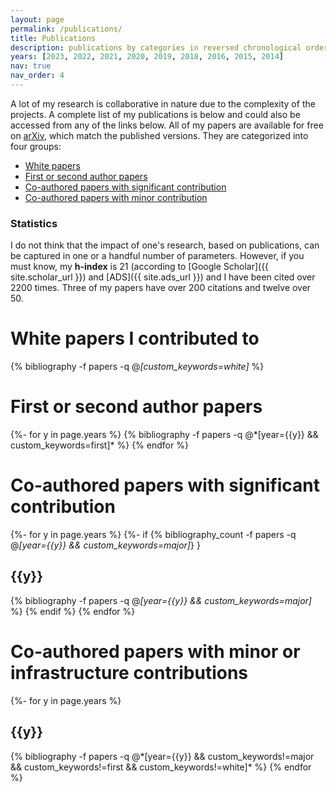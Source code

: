 ```yaml
---
layout: page
permalink: /publications/
title: Publications
description: publications by categories in reversed chronological order. generated by jekyll-scholar.
years: [2023, 2022, 2021, 2020, 2019, 2018, 2016, 2015, 2014]
nav: true
nav_order: 4
---
```


A lot of my research is collaborative in nature due to the complexity of the projects.
A complete list of my publications is below and could also be accessed from any of the links below.
All of my papers are available for free on [arXiv][arxiv_url], which match the published versions. They are categorized into four groups:

- [White papers](#white)
- [First or second author papers](#firstauthor)
- [Co-authored papers with significant contribution](#coauthor-major)
- [Co-authored papers with minor contribution](#coauthor-infra)

### Statistics

I do not think that the impact of one's research, based on publications, can be captured in one or a handful number of parameters.
However, if you must know, my **h-index** is 21 (according to [Google Scholar]({{ site.scholar_url }}) and [ADS]({{ site.ads_url }}) and I have been cited over 2200 times.
Three of my papers have over 200 citations and twelve over 50.

[arxiv_url]: https://arxiv.org/search/?query=kannawadi&searchtype=author&abstracts=show&order=-announced_date_first&size=50




<!-- _pages/publications.md -->
<div class="publications">

<a name="white">
<h1>White papers I contributed to</h1>
</a>

{% bibliography -f papers -q @*[custom_keywords=white]* %}

<a name="firstauthor">
<h1>First or second author papers</h1>
</a>
{%- for y in page.years %}
  {% bibliography -f papers -q @*[year={{y}} && custom_keywords=first]* %}
{% endfor %}

<a name="coauthor-major">
<h1>Co-authored papers with significant contribution</h1>
</a>

{%- for y in page.years %}
  {%- if {% bibliography_count -f papers -q @*[year={{y}} && custom_keywords=major]*} }
      <h2 class="year">{{y}}</h2>
      {% bibliography -f papers -q @*[year={{y}} && custom_keywords=major]* %}
  {% endif %}
{% endfor %}

<a name="coauthor-infra">
<h1>Co-authored papers with minor or infrastructure contributions</h1>
</a>

{%- for y in page.years %}
  <h2 class="year">{{y}}</h2>
  {% bibliography -f papers -q @*[year={{y}} && custom_keywords!=major && custom_keywords!=first && custom_keywords!=white]* %}
{% endfor %}

</div>
